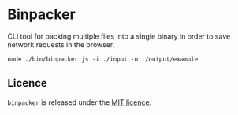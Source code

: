 # Binpacker

CLI tool for packing multiple files into a single binary in order to save network requests in the browser.

`node ./bin/binpacker.js -i ./input -o ./output/example`

## Licence

`binpacker` is released under the [MIT licence](https://raw.githubusercontent.com/TimvanScherpenzeel/binpacker/master/LICENSE).
